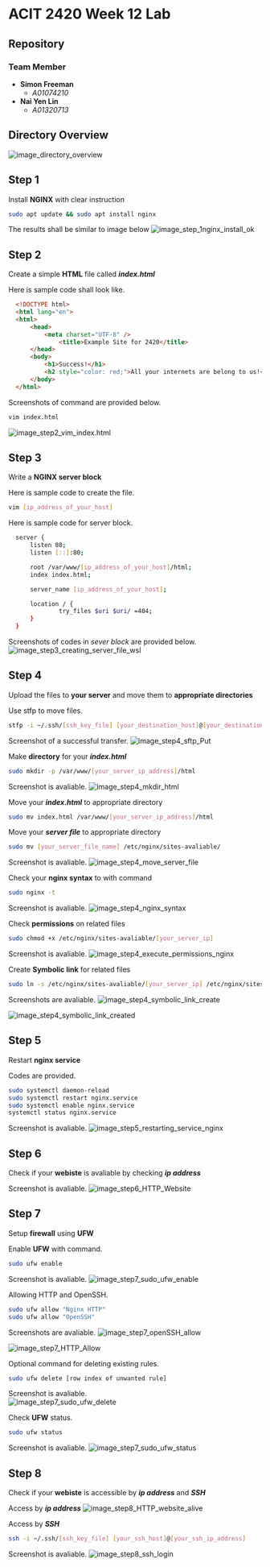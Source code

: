 # ACIT 2420 Week 12 Lab

## Repository

### Team Member

+ **Simon Freeman**
  + *A01074210*
+ **Nai Yen Lin**
  + *A01320713*


## Directory Overview
![image_directory_overview](Images/directory_overview.png)


## Step 1

Install **NGINX** with clear instruction
  ```bash
  sudo apt update && sudo apt install nginx 
  ```
The results shall be similar to image below
![image_step_1nginx_install_ok](Images/step1_nginx_install_ok.jpg)


## Step 2

Create a simple **HTML** file called ***index.html***

Here is sample code shall look like.  
  ```html
    <!DOCTYPE html>
    <html lang="en">
    <html>
        <head>
            <meta charset="UTF-8" />
                <title>Example Site for 2420</title>
        </head>
        <body>
            <h1>Success!</h1>
            <h2 style="color: red;">All your internets are belong to us!</h2>
        </body>
    </html>
  ```

Screenshots of command are provided below.
  ```bash
  vim index.html
  ```
![image_step2_vim_index.html](Images/step2_vim_index.html.jpg)



## Step 3

Write a **NGINX server block**

Here is sample code to create the file.  
  ```bash
  vim [ip_address_of_your_host]
  ```

Here is sample code for server block.  
  ```bash
    server {
        listen 80;
        listen [::]:80;

        root /var/www/[ip_address_of_your_host]/html;
        index index.html;

        server_name [ip_address_of_your_host];

        location / {
                try_files $uri $uri/ =404;
        }
    }
  ```

Screenshots of codes in *sever block* are provided below.
![image_step3_creating_server_file_wsl](Images/step3_creating_server_file_wsl.jpg)


## Step 4

Upload the files to **your server** and move them to **appropriate directories**

Use stfp to move files.  
  ```bash
  stfp -i ~/.ssh/[ssh_key_file] [your_destination_host]@[your_destination_ip_address]
  ```
Screenshot of a successful transfer.
![image_step4_sftp_Put](Images/step4_sftp_Put.jpg)

Make **directory** for your ***index.html*** 
  ```bash
  sudo mkdir -p /var/www/[your_server_ip_address]/html
  ```

Screenshot is avaliable.
![image_step4_mkdir_html](Images/step4_mkdir_html.jpg)

Move your ***index.html*** to appropriate directory
  ```bash
  sudo mv index.html /var/www/[your_server_ip_address]/html
  ```

Move your ***server file*** to appropriate directory
  ```bash
  sudo mv [your_server_file_name] /etc/nginx/sites-avaliable/
  ```

Screenshot is avaliable.
![image_step4_move_server_file](Images/step4_move_server_file.jpg)


Check your **nginx syntax** to with command
  ```bash
  sudo nginx -t
  ```

Screenshot is avaliable.
![image_step4_nginx_syntax](Images/step4_nginx_syntax.jpg)


Check **permissions** on related files
  ```bash
  sudo chmod +x /etc/nginx/sites-avaliable/[your_server_ip]
  ```

Screenshot is avaliable.
![image_step4_execute_permissions_nginx](Images/step4_execute_permissions_nginx.jpg)


Create **Symbolic link** for related files
  ```bash
  sudo ln -s /etc/nginx/sites-avaliable/[your_server_ip] /etc/nginx/sites-enabled/
  ```

Screenshots are avaliable.
![image_step4_symbolic_link_create](Images/step4_symbolic_link_create.jpg)

![image_step4_symbolic_link_created](Images/step4_symbolic_link_created.jpg)


## Step 5

Restart **nginx service**

Codes are provided.
  ```bash
  sudo systemctl daemon-reload
  sudo systemctl restart nginx.service
  sudo systemctl enable nginx.service
  systemctl status nginx.service
  ```

Screenshot is avaliable.
![image_step5_restarting_service_nginx](Images/step5_restarting_service_nginx.jpg)


## Step 6

Check if your **webiste** is avaliable by checking ***ip address***

Screenshot is avaliable.
![image_step6_HTTP_Website](Images/step6_HTTP_Website.jpg)


## Step 7

Setup **firewall** using **UFW**

Enable **UFW** with command.
  ```bash
  sudo ufw enable
  ```

Screenshot is avaliable.
![image_step7_sudo_ufw_enable](Images/step7_sudo_ufw_enable.jpg)

Allowing HTTP and OpenSSH.
  ```bash
  sudo ufw allow "Nginx HTTP"
  sudo ufw allow "OpenSSH"
  ```

Screenshots are avaliable.
![image_step7_openSSH_allow](Images/step7_openSSH_allow.jpg)

![image_step7_HTTP_Allow](Images/step7_HTTP_Allow.jpg)

Optional command for deleting existing rules.
  ```bash
  sudo ufw delete [row index of unwanted rule]
  ```

Screenshot is avaliable.    
![image_step7_sudo_ufw_delete](Images/step7_sudo_ufw_delete.jpg)


Check **UFW** status.
  ```bash
  sudo ufw status
  ```

Screenshot is avaliable.
![image_step7_sudo_ufw_status](Images/step7_sudo_ufw_status.jpg)


## Step 8

Check if your **webiste** is accessible by ***ip address*** and ***SSH***

Access by ***ip address***
![image_step8_HTTP_website_alive](Images/step8_HTTP_website_alive.jpg)

Access by ***SSH***
  ```bash
  ssh -i ~/.ssh/[ssh_key_file] [your_ssh_host]@[your_ssh_ip_address]
  ```

Screenshot is avaliable.
![image_step8_ssh_login](Images/step8_ssh_login.jpg)



